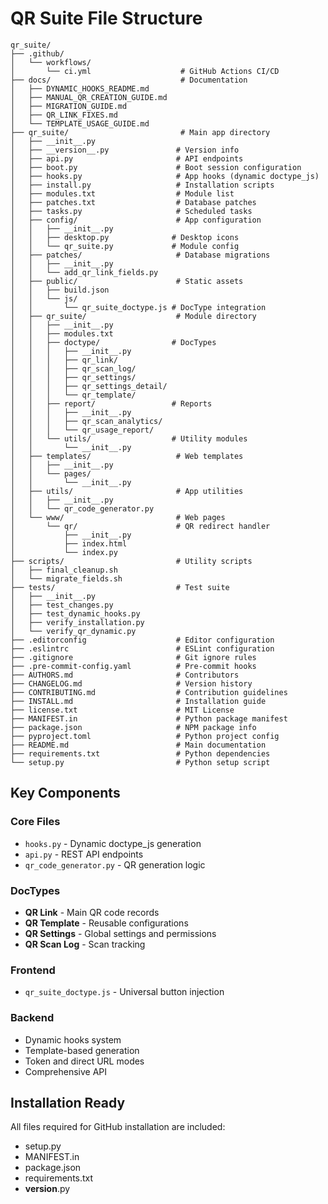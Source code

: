 # QR Suite File Structure

```
qr_suite/
├── .github/
│   └── workflows/
│       └── ci.yml                    # GitHub Actions CI/CD
├── docs/                             # Documentation
│   ├── DYNAMIC_HOOKS_README.md
│   ├── MANUAL_QR_CREATION_GUIDE.md
│   ├── MIGRATION_GUIDE.md
│   ├── QR_LINK_FIXES.md
│   └── TEMPLATE_USAGE_GUIDE.md
├── qr_suite/                         # Main app directory
│   ├── __init__.py
│   ├── __version__.py               # Version info
│   ├── api.py                       # API endpoints
│   ├── boot.py                      # Boot session configuration
│   ├── hooks.py                     # App hooks (dynamic doctype_js)
│   ├── install.py                   # Installation scripts
│   ├── modules.txt                  # Module list
│   ├── patches.txt                  # Database patches
│   ├── tasks.py                     # Scheduled tasks
│   ├── config/                      # App configuration
│   │   ├── __init__.py
│   │   ├── desktop.py              # Desktop icons
│   │   └── qr_suite.py             # Module config
│   ├── patches/                     # Database migrations
│   │   ├── __init__.py
│   │   └── add_qr_link_fields.py
│   ├── public/                      # Static assets
│   │   ├── build.json
│   │   └── js/
│   │       └── qr_suite_doctype.js # DocType integration
│   ├── qr_suite/                    # Module directory
│   │   ├── __init__.py
│   │   ├── modules.txt
│   │   ├── doctype/                # DocTypes
│   │   │   ├── __init__.py
│   │   │   ├── qr_link/
│   │   │   ├── qr_scan_log/
│   │   │   ├── qr_settings/
│   │   │   ├── qr_settings_detail/
│   │   │   └── qr_template/
│   │   ├── report/                 # Reports
│   │   │   ├── __init__.py
│   │   │   ├── qr_scan_analytics/
│   │   │   └── qr_usage_report/
│   │   └── utils/                  # Utility modules
│   │       └── __init__.py
│   ├── templates/                   # Web templates
│   │   ├── __init__.py
│   │   └── pages/
│   │       └── __init__.py
│   ├── utils/                       # App utilities
│   │   ├── __init__.py
│   │   └── qr_code_generator.py
│   └── www/                         # Web pages
│       └── qr/                      # QR redirect handler
│           ├── __init__.py
│           ├── index.html
│           └── index.py
├── scripts/                         # Utility scripts
│   ├── final_cleanup.sh
│   └── migrate_fields.sh
├── tests/                           # Test suite
│   ├── __init__.py
│   ├── test_changes.py
│   ├── test_dynamic_hooks.py
│   ├── verify_installation.py
│   └── verify_qr_dynamic.py
├── .editorconfig                    # Editor configuration
├── .eslintrc                        # ESLint configuration
├── .gitignore                       # Git ignore rules
├── .pre-commit-config.yaml          # Pre-commit hooks
├── AUTHORS.md                       # Contributors
├── CHANGELOG.md                     # Version history
├── CONTRIBUTING.md                  # Contribution guidelines
├── INSTALL.md                       # Installation guide
├── license.txt                      # MIT License
├── MANIFEST.in                      # Python package manifest
├── package.json                     # NPM package info
├── pyproject.toml                   # Python project config
├── README.md                        # Main documentation
├── requirements.txt                 # Python dependencies
└── setup.py                         # Python setup script
```

## Key Components

### Core Files
- `hooks.py` - Dynamic doctype_js generation
- `api.py` - REST API endpoints
- `qr_code_generator.py` - QR generation logic

### DocTypes
- **QR Link** - Main QR code records
- **QR Template** - Reusable configurations
- **QR Settings** - Global settings and permissions
- **QR Scan Log** - Scan tracking

### Frontend
- `qr_suite_doctype.js` - Universal button injection

### Backend
- Dynamic hooks system
- Template-based generation
- Token and direct URL modes
- Comprehensive API

## Installation Ready
All files required for GitHub installation are included:
- setup.py
- MANIFEST.in
- package.json
- requirements.txt
- __version__.py
